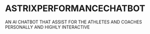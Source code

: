 # ASTRIXPERFORMANCECHATBOT
AN AI CHATBOT THAT ASSIST FOR THE ATHLETES AND COACHES PERSONALLY AND HIGHLY INTERACTIVE
